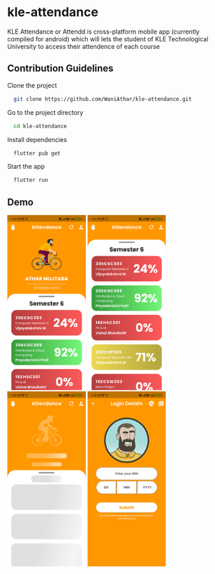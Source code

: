 # kle-attendance
KLE Attendance or Attendd is cross-platform mobile app (currently compiled for android) which will lets the student of KLE Technological University to access their attendence of each course

## Contribution Guidelines

Clone the project

```bash
  git clone https://github.com/WaniAthar/kle-attendance.git
```

Go to the project directory

```bash
  cd kle-attendance
```
Install dependencies

```bash
  flutter pub get
```

Start the app 

```bash
  flutter run
```

## Demo

<img src="md_files/flutter_01.png" alt="screenshot" height="400"> <img src="md_files/flutter_02.png" alt="screenshot" height="400">
<img src="md_files/flutter_03.png" alt="screenshot" height="400">
<img src="md_files/flutter_04.png" alt="screenshot" height="400">


